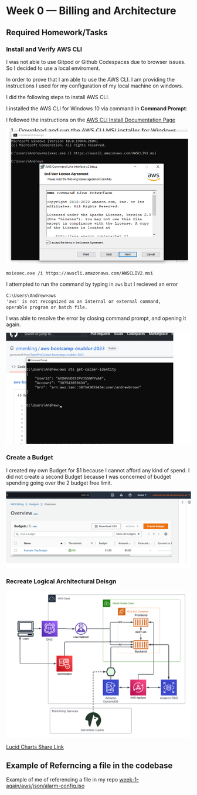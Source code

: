 # Week 0 — Billing and Architecture

## Required Homework/Tasks

### Install and Verify AWS CLI 

I was not able to use Gitpod or Github Codespaces due to browser issues.
So I decided to use a local enviroment.

In order to prove that I am able to use the AWS CLI.
I am providing the instructions I used for my configuration of my local machine on windows.

I did the following steps to install AWS CLI.

I installed the AWS CLI for Windows 10 via command in **Command Prompt**:

I followed the instructions on the [AWS CLI Install Documentation Page](https://docs.aws.amazon.com/cli/latest/userguide/getting-started-install.html)

![Installing AWS CLI](assets/installing-windows-aws-cli.png)

```
msiexec.exe /i https://awscli.amazonaws.com/AWSCLIV2.msi
```

I attempted to run the command by typing in `aws` but I recieved an error

```
C:\Users\Andrew>aws
'aws' is not recognized as an internal or external command,
operable program or batch file.
```

I was able to resolve the error by closing command prompt, and opening it again.

![Proof of Working AWS CLI](assets/proof-of-aws-cli.png)

### Create a Budget

I created my own Budget for $1 because I cannot afford any kind of spend.
I did not create a second Budget because I was concerned of budget spending going over the 2 budget free limit.

![Image of The Budget Alarm I Created](assets/budget-alarm.png) 

### Recreate Logical Architectural Deisgn

![Cruddur Logical Design](assets/logical-architecture-recreation-diagram.png)

[Lucid Charts Share Link](https://lucid.app/lucidchart/c6d54586-0334-44ab-95cb-d11772edcace/edit?viewport_loc=-259%2C144%2C2219%2C1161%2C0_0&invitationId=inv_19e0767b-5aa5-49ec-bccd-f220b9163d2f
)

## Example of Referncing a file in the codebase

Example of me of referencing a file in my repo
[week-1-again/aws/json/alarm-config.jso](https://github.com/omenking/aws-bootcamp-cruddur-2023/blob/week-1-again/aws/json/alarm-config.json)
